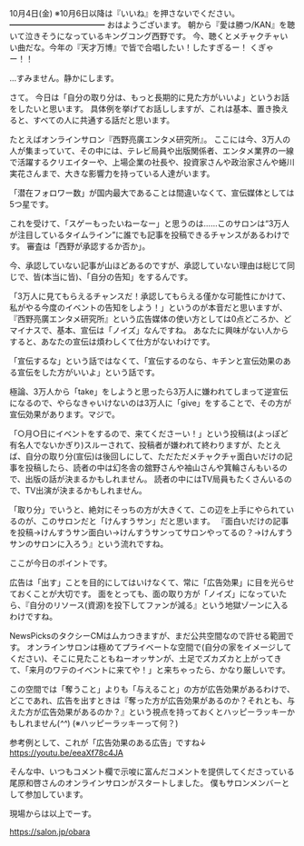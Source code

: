 10月4日(金) ※10月6日以降は『いいね』を押さないでください。
━━━━━━━━━━━━
おはようございます。
朝から『愛は勝つ/KAN』を聴いて泣きそうになっているキングコング西野です。
今、聴くとメチャクチャいい曲だな。今年の『天才万博』で皆で合唱したい！したすぎるー！
くぎゃー！！

…すみません。静かにします。

さて。
今日は「自分の取り分は、もっと長期的に見た方がいいよ」というお話をしたいと思います。
具体例を挙げてお話ししますが、これは基本、置き換えると、すべての人に共通する話だと思います。

たとえばオンラインサロン『西野亮廣エンタメ研究所』。
ここには今、3万人の人が集まっていて、その中には、テレビ局員や出版関係者、エンタメ業界の一線で活躍するクリエイターや、上場企業の社長や、投資家さんや政治家さんや蜷川実花さんまで、大きな影響力を持っている人達がいます。

「潜在フォロワー数」が国内最大であることは間違いなくて、宣伝媒体としては5つ星です。

これを受けて、「スゲーもったいねーなー」と思うのは……このサロンは“3万人が注目しているタイムライン”に誰でも記事を投稿できるチャンスがあるわけです。
審査は「西野が承認するか否か」。

今、承認していない記事が山ほどあるのですが、承認していない理由は総じて同じで、皆(本当に皆)、「自分の告知」をするんです。

「3万人に見てもらえるチャンスだ！承認してもらえる僅かな可能性にかけて、私がやる今度のイベントの告知をしよう！」というのが本音だと思いますが、『西野亮廣エンタメ研究所』という広告媒体の使い方としては0点どころか、どマイナスで、基本、宣伝は「ノイズ」なんですね。
あなたに興味がない人からすると、あなたの宣伝は煩わしくて仕方がないわけです。

「宣伝するな」という話ではなくて、「宣伝するのなら、キチンと宣伝効果のある宣伝をした方がいいよ」という話です。

極論、3万人から「take」をしようと思ったら3万人に嫌われてしまって逆宣伝になるので、やらなきゃいけないのは3万人に「give」をすることで、その方が宣伝効果があります。マジで。

「○月○日にイベントをするので、来てくださーい！」という投稿は(よっぽど有名人でないかぎり)スルーされて、投稿者が嫌われて終わりますが、たとえば、自分の取り分(宣伝)は後回しにして、ただただメチャクチャ面白いだけの記事を投稿したら、読者の中は幻冬舎の舘野さんや袖山さんや箕輪さんもいるので、出版の話が決まるかもしれません。
読者の中にはTV局員もたくさんいるので、TV出演が決まるかもしれません。

「取り分」でいうと、絶対にそっちの方が大きくて、この辺を上手にやられているのが、このサロンだと「けんすうサン」だと思います。
『面白いだけの記事を投稿→けんすうサン面白い→けんすうサンってサロンやってるの？→けんすうサンのサロンに入ろう』という流れですね。

ここが今日のポイントです。

広告は「出す」ことを目的にしてはいけなくて、常に「広告効果」に目を光らせておくことが大切です。
面をとっても、面の取り方が「ノイズ」になっていたら、『自分のリソース(資源)を投下してファンが減る』という地獄ゾーンに入るわけですね。

NewsPicksのタクシーCMはムカつきますが、まだ公共空間なので許せる範囲です。
オンラインサロンは極めてプライベートな空間で(自分の家をイメージしてください)、そこに見たこともねーオッサンが、土足でズカズカと上がってきて、「来月のワテのイベントに来てや！」と来ちゃったら、かなり厳しいです。

この空間では「奪うこと」よりも「与えること」の方が広告効果があるわけで、どこであれ、広告を出すときは『奪った方が広告効果があるのか？それとも、与えた方が広告効果があるのか？』という視点を持っておくとハッピーラッキーかもしれません(*^^*)
(※ハッピーラッキーって何？)

参考例として、これが「広告効果のある広告」ですね↓
https://youtu.be/eeaXf78c4JA

そんな中、いつもコメント欄で示唆に富んだコメントを提供してくださっている尾原和啓さんのオンラインサロンがスタートしました。
僕もサロンメンバーとして参加しています。

現場からは以上でーす。

https://salon.jp/obara
